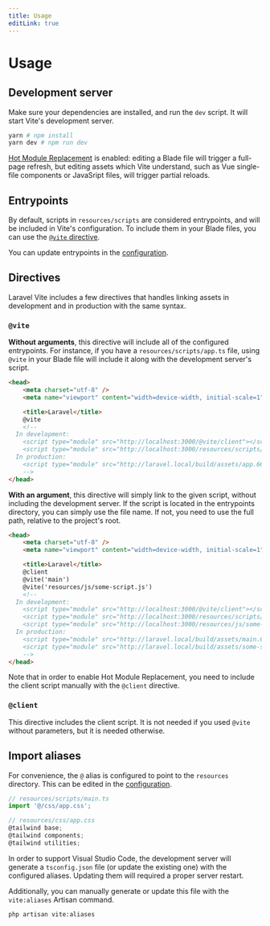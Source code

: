 ```yaml
---
title: Usage
editLink: true
---
```


# Usage

## Development server

Make sure your dependencies are installed, and run the `dev` script. It will start Vite's development server.

```bash
yarn # npm install
yarn dev # npm run dev
```

[Hot Module Replacement](https://vitejs.dev/guide/features.html#hot-module-replacement) is enabled: editing a Blade file will trigger a full-page refresh, but editing assets which Vite understand, such as Vue single-file components or JavaSript files, will trigger partial reloads.

## Entrypoints

By default, scripts in `resources/scripts` are considered entrypoints, and will be included in Vite's configuration. To include them in your Blade files, you can use the [`@vite` directive](#directives).

You can update entrypoints in the [configuration](/guide/configuration#entrypoints).

## Directives

Laravel Vite includes a few directives that handles linking assets in development and in production with the same syntax.

### `@vite`

**Without arguments**, this directive will include all of the configured entrypoints. For instance, if you have a `resources/scripts/app.ts` file, using `@vite` in your Blade file will include it along with the development server's script.

<!-- prettier-ignore -->
```html
<head>
	<meta charset="utf-8" />
	<meta name="viewport" content="width=device-width, initial-scale=1" />

	<title>Laravel</title>
	@vite
	<!--
  In development:
    <script type="module" src="http://localhost:3000/@vite/client"></script>
    <script type="module" src="http://localhost:3000/resources/scripts/app.ts"></script>
  In production:
    <script type="module" src="http://laravel.local/build/assets/app.66e83946.js"></script>
	-->
</head>
```

**With an argument**, this directive will simply link to the given script, without including the development server. If the script is located in the entrypoints directory, you can simply use the file name. If not, you need to use the full path, relative to the project's root.

<!-- prettier-ignore -->
```html
<head>
	<meta charset="utf-8" />
	<meta name="viewport" content="width=device-width, initial-scale=1" />

	<title>Laravel</title>
	@client
	@vite('main')
	@vite('resources/js/some-script.js')
	<!-- 
  In development:
    <script type="module" src="http://localhost:3000/@vite/client"></script>
    <script type="module" src="http://localhost:3000/resources/scripts/main.ts"></script>
    <script type="module" src="http://localhost:3000/resources/js/some-script.js"></script>
  In production:
    <script type="module" src="http://laravel.local/build/assets/main.66e83946.js"></script>
    <script type="module" src="http://laravel.local/build/assets/some-script.6d3515d2.js"></script>
	-->
</head>
```

Note that in order to enable Hot Module Replacement, you need to include the client script manually with the `@client` directive.

### `@client`

This directive includes the client script. It is not needed if you used `@vite` without parameters, but it is needed otherwise.

## Import aliases

For convenience, the `@` alias is configured to point to the `resources` directory. This can be edited in the [configuration](/guide/configuration#aliases).

```ts
// resources/scripts/main.ts
import '@/css/app.css';

// resources/css/app.css
@tailwind base;
@tailwind components;
@tailwind utilities;
```

In order to support Visual Studio Code, the development server will generate a `tsconfig.json` file (or update the existing one) with the configured aliases. Updating them will required a proper server restart.

Additionally, you can manually generate or update this file with the `vite:aliases` Artisan command.

```bash
php artisan vite:aliases
```
